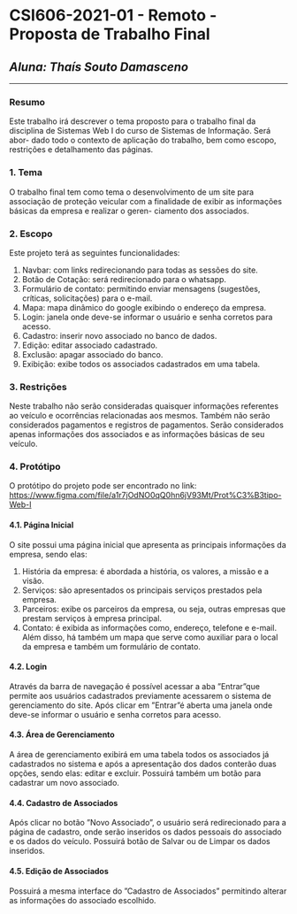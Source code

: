 # **CSI606-2021-01 - Remoto - Proposta de Trabalho Final**
## *Aluna: Thaís Souto Damasceno*

--------------

### Resumo

  Este trabalho irá descrever o tema proposto para o trabalho final da
disciplina de Sistemas Web I do curso de Sistemas de Informação. Será abor-
dado todo o contexto de aplicação do trabalho, bem como escopo, restrições e
detalhamento das páginas.


### 1. Tema

  O trabalho final tem como tema o desenvolvimento de um site para associação de proteção
veicular com a finalidade de exibir as informações básicas da empresa e realizar o geren-
ciamento dos associados.


### 2. Escopo

  Este projeto terá as seguintes funcionalidades:
1. Navbar: com links redirecionando para todas as sessões do site.
2. Botão de Cotação: será redirecionado para o whatsapp.
3. Formulário de contato: permitindo enviar mensagens (sugestões, crı́ticas, solicitações) para o e-mail.
4. Mapa: mapa dinâmico do google exibindo o endereço da empresa.
5. Login: janela onde deve-se informar o usuário e senha corretos para acesso.
6. Cadastro: inserir novo associado no banco de dados.
7. Edição: editar associado cadastrado.
8. Exclusão: apagar associado do banco.
9. Exibição: exibe todos os associados cadastrados em uma tabela.

### 3. Restrições

 Neste trabalho não serão consideradas quaisquer informações referentes ao veı́culo e
ocorrências relacionadas aos mesmos. Também não serão considerados pagamentos e
registros de pagamentos. Serão considerados apenas informações dos associados e as
informações básicas de seu veı́culo.


### 4. Protótipo

  O protótipo do projeto pode ser encontrado no link: https://www.figma.com/file/a1r7jOdNO0qQ0hn6jV93Mt/Prot%C3%B3tipo-Web-I
  
  #### 4.1. Página Inicial
  O site possui uma página inicial que apresenta as principais informações da empresa,
  sendo elas:
1. História da empresa: é abordada a história, os valores, a missão e a visão.
2. Serviços: são apresentados os principais serviços prestados pela empresa.
3. Parceiros: exibe os parceiros da empresa, ou seja, outras empresas que prestam
serviços à empresa principal.
4. Contato: é exibida as informações como, endereço, telefone e e-mail. Além disso,
há também um mapa que serve como auxiliar para o local da empresa e também
um formulário de contato.
        
  #### 4.2. Login
  Através da barra de navegação é possı́vel acessar a aba ”Entrar”que permite aos usuários
  cadastrados previamente acessarem o sistema de gerenciamento do site. Após clicar em
  ”Entrar”é aberta uma janela onde deve-se informar o usuário e senha corretos para acesso.
  
  #### 4.3. Área de Gerenciamento
  A área de gerenciamento exibirá em uma tabela todos os associados já cadastrados no
  sistema e após a apresentação dos dados conterão duas opções, sendo elas: editar e excluir.
  Possuirá também um botão para cadastrar um novo associado.
  
  #### 4.4. Cadastro de Associados
  Após clicar no botão ”Novo Associado”, o usuário será redirecionado para a página de
  cadastro, onde serão inseridos os dados pessoais do associado e os dados do veı́culo.
  Possuirá botão de Salvar ou de Limpar os dados inseridos.
  
  #### 4.5. Edição de Associados
  Possuirá a mesma interface do ”Cadastro de Associados” permitindo alterar as
  informações do associado escolhido.
